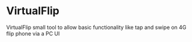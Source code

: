 # VirtualFlip
VirtualFlip small tool to allow basic functionality like tap and swipe on 4G flip phone via a PC UI
